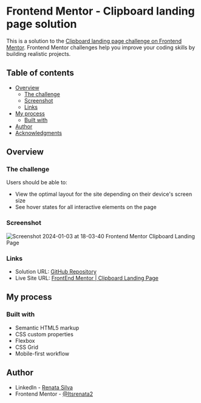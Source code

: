 # Frontend Mentor - Clipboard landing page solution

This is a solution to the [Clipboard landing page challenge on Frontend Mentor](https://www.frontendmentor.io/challenges/clipboard-landing-page-5cc9bccd6c4c91111378ecb9). Frontend Mentor challenges help you improve your coding skills by building realistic projects. 

## Table of contents

- [Overview](#overview)
  - [The challenge](#the-challenge)
  - [Screenshot](#screenshot)
  - [Links](#links)
- [My process](#my-process)
  - [Built with](#built-with)
- [Author](#author)
- [Acknowledgments](#acknowledgments)

## Overview

### The challenge

Users should be able to:

- View the optimal layout for the site depending on their device's screen size
- See hover states for all interactive elements on the page

### Screenshot

![Screenshot 2024-01-03 at 18-03-40 Frontend Mentor Clipboard Landing Page](https://github.com/Itsrenata2/FrontEnd-Mentor-Clipboard-Landing-Page/assets/99251703/32ce009c-c8c4-4d29-924b-0d128a1e07d1)

### Links

- Solution URL: [GitHub Repository](https://github.com/Itsrenata2/FrontEnd-Mentor-Clipboard-Landing-Page)
- Live Site URL: [FrontEnd Mentor | Clipboard Landing Page](https://front-end-mentor-clipboard-landing-page-psi.vercel.app/)

## My process

### Built with

- Semantic HTML5 markup
- CSS custom properties
- Flexbox
- CSS Grid
- Mobile-first workflow

## Author

- LinkedIn - [Renata Silva](www.linkedin.com/in/renata-silva22)
- Frontend Mentor - [@Itsrenata2](https://www.frontendmentor.io/profile/Itsrenata2)
